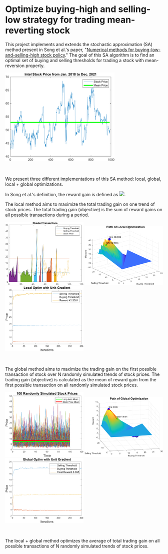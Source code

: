 # Optimize buying-high and selling-low strategy for trading mean-reverting stock

This project implements and extends the stochastic approximation (SA) method present in Song et al.'s paper, "[Numerical methods for buying-low-and-selling-high stock policy](https://doi.org/10.1109/ACC.2008.4586627)." The goal of this SA algorithm is to find an optimal set of buying and selling thresholds for trading a stock with mean-reversion property. 

<p>
    <img src="figures/intel_stock_prices.png" width="350" /> 
</p>
<br>

We present three different implementations of this SA method: local, global, local + global optimizations.

In Song et al.'s definition, the reward gain is defined as <img src="https://render.githubusercontent.com/render/math?math=\phi(\theta)=\phi(b,s)=e^{(-\rho\tau^{(s)})}s(1-K) - e^{(-\rho\tau^{(b)})}b(1%2BK)">. 

The local method aims to maximize the total trading gain on one trend of stock prices. The total trading gain (objective) is the sum of reward gains on all possible transactions during a period.

<p float="left">
  <img src="figures/multi_transactions_of_one_stock.png" width="250" />
  <img src="figures/local_optimization_path.png" width="250" /> 
  <img src="figures/local_optim_unit_gradient.png" width="250" />
</p>
<br>

The global method aims to maximize the trading gain on the first possible transaction of stock over N randomly simulated trends of stock prices. The trading gain (objective) is calculated as the mean of reward gain from the first possible transaction on all randomly simulated stock prices.

<p float="left">
  <img src="figures/randomly_simulated_stock_prices.png" width="250" />
  <img src="figures/global_optimization_path.png" width="250" /> 
  <img src="figures/global_optim_unit_gradient.png" width="250" />
</p>
<br>

The local + global method optimizes the average of total trading gain on all possible transactions of N randomly simulated trends of stock prices.